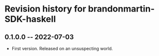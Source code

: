 # Revision history for brandonmartin-SDK-haskell

## 0.1.0.0 -- 2022-07-03

- First version. Released on an unsuspecting world.
